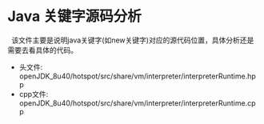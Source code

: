 # Java 关键字源码分析
&nbsp;&nbsp;该文件主要是说明java关键字(如new关键字)对应的源代码位置，具体分析还是需要去看具体的代码。
+ 头文件: openJDK_8u40/hotspot/src/share/vm/interpreter/interpreterRuntime.hpp
+ cpp文件: openJDK_8u40/hotspot/src/share/vm/interpreter/interpreterRuntime.cpp